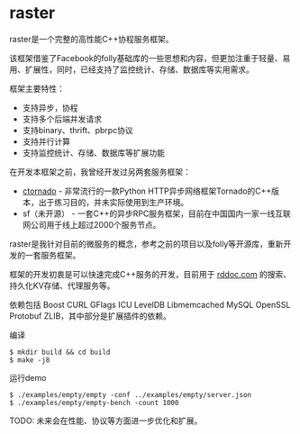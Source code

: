 raster
======

raster是一个完整的高性能C++协程服务框架。

该框架借鉴了Facebook的folly基础库的一些思想和内容，但更加注重于轻量、易用、扩展性，同时，已经支持了监控统计、存储、数据库等实用需求。

框架主要特性：

- 支持异步，协程
- 支持多个后端并发请求
- 支持binary、thrift、pbrpc协议
- 支持并行计算
- 支持监控统计、存储、数据库等扩展功能

在开发本框架之前，我曾经开发过另两套服务框架：

- [ctornado](https://github.com/Yeolar/ctornado) - 非常流行的一款Python HTTP异步网络框架Tornado的C++版本，出于练习目的，并未实际使用到生产环境。
- sf（未开源） - 一套C++的异步RPC服务框架，目前在中国国内一家一线互联网公司用于线上超过2000个服务节点。

raster是我针对目前的微服务的概念，参考之前的项目以及folly等开源库，重新开发的一套服务框架。

框架的开发初衷是可以快速完成C++服务的开发，目前用于 [rddoc.com](https://www.rddoc.com/) 的搜索、持久化KV存储、代理服务等。

依赖包括 Boost CURL GFlags ICU LevelDB Libmemcached MySQL OpenSSL Protobuf ZLIB，其中部分是扩展插件的依赖。

编译

    $ mkdir build && cd build
    $ make -j8

运行demo

    $ ./examples/empty/empty -conf ../examples/empty/server.json
    $ ./examples/empty/empty-bench -count 1000

TODO: 未来会在性能、协议等方面进一步优化和扩展。


